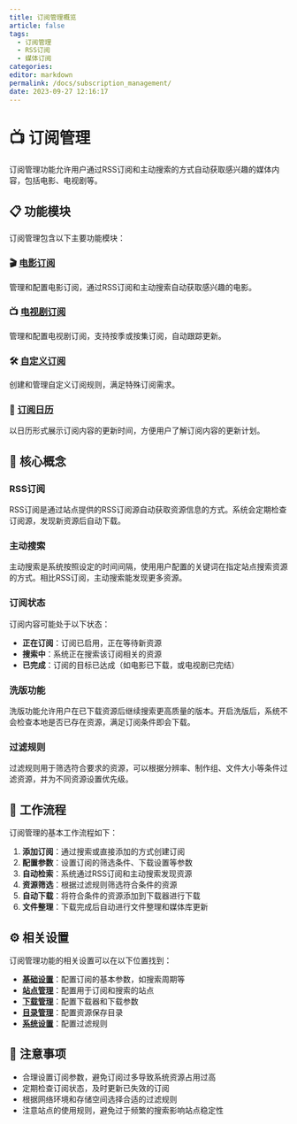 ```yaml
---
title: 订阅管理概览
article: false
tags: 
  - 订阅管理
  - RSS订阅
  - 媒体订阅
categories: 
editor: markdown
permalink: /docs/subscription_management/
date: 2023-09-27 12:16:17
---
```


# 📺 订阅管理

订阅管理功能允许用户通过RSS订阅和主动搜索的方式自动获取感兴趣的媒体内容，包括电影、电视剧等。

## 📋 功能模块

订阅管理包含以下主要功能模块：

### 🎬 [电影订阅](/docs/subscription_management/movie_subscription/)
管理和配置电影订阅，通过RSS订阅和主动搜索自动获取感兴趣的电影。

### 📺 [电视剧订阅](/docs/subscription_management/tv_subscription/)
管理和配置电视剧订阅，支持按季或按集订阅，自动跟踪更新。

### 🛠️ [自定义订阅](/docs/subscription_management/custom_subscription/)
创建和管理自定义订阅规则，满足特殊订阅需求。

### 📅 [订阅日历](/docs/subscription_management/subscription_calendar/)
以日历形式展示订阅内容的更新时间，方便用户了解订阅内容的更新计划。

## 🔑 核心概念

### RSS订阅
RSS订阅是通过站点提供的RSS订阅源自动获取资源信息的方式。系统会定期检查订阅源，发现新资源后自动下载。

### 主动搜索
主动搜索是系统按照设定的时间间隔，使用用户配置的关键词在指定站点搜索资源的方式。相比RSS订阅，主动搜索能发现更多资源。

### 订阅状态
订阅内容可能处于以下状态：
- **正在订阅**：订阅已启用，正在等待新资源
- **搜索中**：系统正在搜索该订阅相关的资源
- **已完成**：订阅的目标已达成（如电影已下载，或电视剧已完结）

### 洗版功能
洗版功能允许用户在已下载资源后继续搜索更高质量的版本。开启洗版后，系统不会检查本地是否已存在资源，满足订阅条件即会下载。

### 过滤规则
过滤规则用于筛选符合要求的资源，可以根据分辨率、制作组、文件大小等条件过滤资源，并为不同资源设置优先级。

## 🔄 工作流程

订阅管理的基本工作流程如下：

1. **添加订阅**：通过搜索或直接添加的方式创建订阅
2. **配置参数**：设置订阅的筛选条件、下载设置等参数
3. **自动检索**：系统通过RSS订阅和主动搜索发现资源
4. **资源筛选**：根据过滤规则筛选符合条件的资源
5. **自动下载**：将符合条件的资源添加到下载器进行下载
6. **文件整理**：下载完成后自动进行文件整理和媒体库更新

## ⚙️ 相关设置

订阅管理功能的相关设置可以在以下位置找到：

- **[基础设置](/docs/setting/base/)**：配置订阅的基本参数，如搜索周期等
- **[站点管理](/docs/sites/site/)**：配置用于订阅和搜索的站点
- **[下载管理](/docs/download_management/)**：配置下载器和下载参数
- **[目录管理](/docs/directory_management/directory_management/)**：配置资源保存目录
- **[系统设置](/docs/system_settings/filter_rules/)**：配置过滤规则

## 📝 注意事项

- 合理设置订阅参数，避免订阅过多导致系统资源占用过高
- 定期检查订阅状态，及时更新已失效的订阅
- 根据网络环境和存储空间选择合适的过滤规则
- 注意站点的使用规则，避免过于频繁的搜索影响站点稳定性
